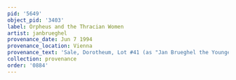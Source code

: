 ```yaml
---
pid: '5649'
object_pid: '3403'
label: Orpheus and the Thracian Women
artist: janbrueghel
provenance_date: Jun 7 1994
provenance_location: Vienna
provenance_text: 'Sale, Dorotheum, Lot #41 (as "Jan Brueghel the Younger")'
collection: provenance
order: '0884'
---
```

